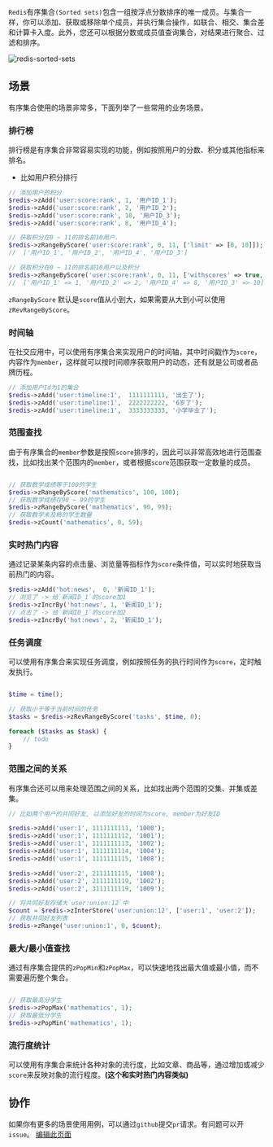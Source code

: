 `Redis`有序集合`(Sorted sets)`包含一组按浮点分数排序的唯一成员。与集合一样，你可以添加、获取或移除单个成员，并执行集合操作，如联合、相交、集合差和计算卡入度。此外，您还可以根据分数或成员值查询集合，对结果进行聚合、过滤和排序。

![redis-sorted-sets](https://redis.com/wp-content/uploads/2019/07/data-structures-_sorted-sets.svg?&auto=webp&quality=85,75&width=500)

## 场景

有序集合使用的场景非常多，下面列举了一些常用的业务场景。

### 排行榜

排行榜是有序集合非常容易实现的功能，例如按照用户的分数、积分或其他指标来排名。

- 比如用户积分排行

```php
// 添加用户的积分
$redis->zAdd('user:score:rank', 1, '用户ID_1');
$redis->zAdd('user:score:rank', 2, '用户ID_2');
$redis->zAdd('user:score:rank', 10, '用户ID_3');
$redis->zAdd('user:score:rank', 8, '用户ID_4');

// 获取积分在0 ~ 11的排名前10用户.
$redis->zRangeByScore('user:score:rank', 0, 11, ['limit' => [0, 10]]);
//  ['用户ID_1', '用户ID_2', '用户ID_4', '用户ID_3']

// 获取积分在0 ~ 11的排名前10用户以及积分
$redis->zRangeByScore('user:score:rank', 0, 11, ['withscores' => true, 'limit' => [0, 10]]);
//  ['用户ID_1' => 1, '用户ID_2' => 2, '用户ID_4' => 8, '用户ID_3' => 10]

```

`zRangeByScore` 默认是`score`值从小到大，如果需要从大到小可以使用`zRevRangeByScore`。


### 时间轴

在社交应用中，可以使用有序集合来实现用户的时间轴，其中时间戳作为`score`，内容作为`member`，这样就可以按时间顺序获取用户的动态，还有就是公司或者品牌历程。

```php
// 添加用户Id为1的集合
$redis->zAdd('user:timeline:1',  1111111111, '出生了');
$redis->zAdd('user:timeline:1',  2222222222, '6岁了');
$redis->zAdd('user:timeline:1',  3333333333, '小学毕业了');
```

### 范围查找

由于有序集合的`member`参数是按照`score`排序的，因此可以非常高效地进行范围查找，比如找出某个范围内的`member`，或者根据`score`范围获取一定数量的成员。

```php

// 获取数学成绩等于100的学生
$redis->zRangeByScore('mathematics', 100, 100);
// 获取数学成绩在90 ~ 99的学生
$redis->zRangeByScore('mathematics', 90, 99);
// 获取数学未及格的学生数量
$redis->zCount('mathematics', 0, 59);
```


### 实时热门内容

通过记录某条内容的点击量、浏览量等指标作为`score`条件值，可以实时地获取当前热门的内容。

```php
$redis->zAdd('hot:news',  0, '新闻ID_1');
// 浏览了 -> 给`新闻ID_1`的score加1
$redis->zIncrBy('hot:news', 1, '新闻ID_1');
// 点击了 -> 给`新闻ID_1`的score加2
$redis->zIncrBy('hot:news', 2, '新闻ID_1');

```

### 任务调度

可以使用有序集合来实现任务调度，例如按照任务的执行时间作为`score`，定时触发执行。

```php

$time = time();

// 获取小于等于当前时间的任务 
$tasks = $redis->zRevRangeByScore('tasks', $time, 0);

foreach ($tasks as $task) {
    // todo
}
```


### 范围之间的关系

有序集合还可以用来处理范围之间的关系，比如找出两个范围的交集、并集或差集。

```php
// 比如两个用户的共同好友, 以添加好友的时间为score, member为好友ID

$redis->zAdd('user:1', 1111111111, '1000');
$redis->zAdd('user:1', 1111111112, '1001');
$redis->zAdd('user:1', 1111111113, '1002');
$redis->zAdd('user:1', 1111111114, '1004');
$redis->zAdd('user:1', 1111111115, '1008');

$redis->zAdd('user:2', 2111111115, '1008');
$redis->zAdd('user:2', 2111111119, '1002');
$redis->zAdd('user:2', 3111111119, '1009');

// 将共同好友存储大`user:union:12`中
$count = $redis->zInterStore('user:union:12', ['user:1', 'user:2']); 
// 获取共同好友列表
$redis->zRange('user:union:1', 0, $cuont);

```


### 最大/最小值查找

通过有序集合提供的`zPopMin`和`zPopMax`，可以快速地找出最大值或最小值，而不需要遍历整个集合。

```php

// 获取最高分学生
$redis->zPopMax('mathematics', 1);
// 获取最低分学生
$redis->zPopMin('mathematics', 1);

```

### 流行度统计

可以使用有序集合来统计各种对象的流行度，比如文章、商品等，通过增加或减少`score`来反映对象的流行程度。**(这个和实时热门内容类似)**

## 协作

如果你有更多的场景使用用例，可以通过`github`提交`pr`请求。有问题可以开`issue`。
[编辑此页面](https://github.com/TianLiangZhou/loocode.com/blob/main/docs/redis/Redis%E5%AE%9E%E7%94%A8%E6%8C%87%E5%8D%97/%E6%9C%89%E5%BA%8F%E9%9B%86%E5%90%88%E7%AF%87.md)
